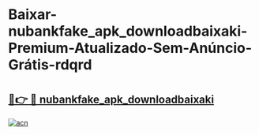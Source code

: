 # Baixar-nubankfake_apk_downloadbaixaki-Premium-Atualizado-Sem-Anúncio-Grátis-rdqrd

# <h2><a href="https://zjh2gg.esa.edu.pl?src=nubankfake_apk_downloadbaixaki&ref=rdqrd">🔗👉 🔴 nubankfake_apk_downloadbaixaki</a></h2>

[![acn](https://github.com/user-attachments/assets/0f9c940e-d8b0-45ae-aac7-cd30a18b3e1c)](https://zjh2gg.esa.edu.pl?src=nubankfake_apk_downloadbaixaki&ref=rdqrd)

